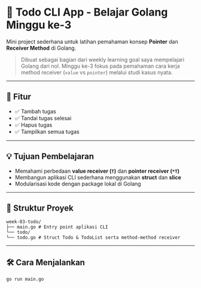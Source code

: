 # 📝 Todo CLI App - Belajar Golang Minggu ke-3

Mini project sederhana untuk latihan pemahaman konsep **Pointer** dan **Receiver Method** di Golang.

> Dibuat sebagai bagian dari weekly learning goal saya mempelajari Golang dari nol. Minggu ke-3 fokus pada pemahaman cara kerja method receiver (`value` vs `pointer`) melalui studi kasus nyata.

---

## 🎯 Fitur

- ✅ Tambah tugas
- ✅ Tandai tugas selesai
- ✅ Hapus tugas
- ✅ Tampilkan semua tugas

---

## 💡 Tujuan Pembelajaran

- Memahami perbedaan **value receiver (`T`)** dan **pointer receiver (`*T`)**
- Membangun aplikasi CLI sederhana menggunakan **struct** dan **slice**
- Modularisasi kode dengan package lokal di Golang

---

## 🧱 Struktur Proyek
```
week-03-todo/
├── main.go # Entry point aplikasi CLI
└── todo/
└── todo.go # Struct Todo & TodoList serta method-method receiver
```

---

## 🛠 Cara Menjalankan

```bash
go run main.go
```

